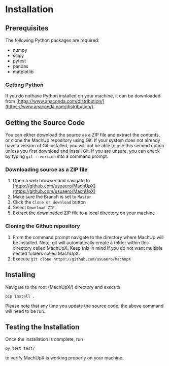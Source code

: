 # Installation

## Prerequisites

The following Python packages are required:

* numpy
* scipy
* pytest
* pandas
* matplotlib

### Getting Python

If you do nothave Python installed on your machine, it can be downloaded from [https://www.anaconda.com/distribution/](https://www.anaconda.com/distribution/).

## Getting the Source Code

You can either download the source as a ZIP file and extract the contents, or clone the MachUp repository using Git. If your system does not already have a version of Git installed, you will not be able to use this second option unless you first download and install Git. If you are unsure, you can check by typing `git --version` into a command prompt.

### Downloading source as a ZIP file

1. Open a web browser and navigate to [https://github.com/usuaero/MachUpX](https://github.com/usuaero/MachUpX)
2. Make sure the Branch is set to `Master`
3. Click the `Clone or download` button
4. Select `Download ZIP`
5. Extract the downloaded ZIP file to a local directory on your machine

### Cloning the Github repository

1. From the command prompt navigate to the directory where MachUp will be installed. Note: git will automatically create a folder within this directory called MachUpX. Keep this in mind if you do not want multiple nested folders called MachUpX.
2. Execute `git clone https://github.com/usuaero/MachUpX`

## Installing

Navigate to the root (MachUpX/) directory and execute

`pip install .`

Please note that any time you update the source code, the above command will need to be run.

## Testing the Installation

Once the installation is complete, run

`py.test test/`

to verify MachUpX is working properly on your machine.
